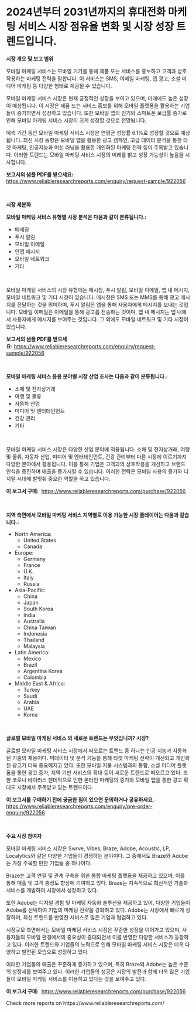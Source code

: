 <p><h1>2024년부터 2031년까지의 휴대전화 마케팅 서비스 시장 점유율 변화 및 시장 성장 트렌드입니다.</h1></p><p><strong>시장 개요 및 보고 범위</strong></p>
<p><p>모바일 마케팅 서비스는 모바일 기기를 통해 제품 또는 서비스를 홍보하고 고객과 상호작용하는 마케팅 전략을 말합니다. 이 서비스는 SMS, 이메일 마케팅, 앱 광고, 소셜 미디어 마케팅 등 다양한 형태로 제공될 수 있습니다. </p><p>모바일 마케팅 서비스 시장은 현재 긍정적인 성장을 보이고 있으며, 미래에도 높은 성장이 예상됩니다. 이 시장은 제품 또는 서비스 홍보를 위해 모바일 플랫폼을 활용하는 기업들이 증가하면서 성장하고 있습니다. 또한 모바일 앱의 인기와 스마트폰 보급률 증가로 인해 모바일 마케팅 서비스 시장이 크게 성장할 것으로 전망됩니다.</p><p>예측 기간 동안 모바일 마케팅 서비스 시장은 연평균 성장률 6.1%로 성장할 것으로 예상됩니다. 최신 시장 동향은 모바일 앱을 활용한 광고 캠페인, 고급 데이터 분석을 통한 타겟 마케팅, 인공지능과 머신 러닝을 활용한 개인화된 마케팅 전략 등이 주목받고 있습니다. 이러한 트렌드는 모바일 마케팅 서비스 시장의 미래를 밝고 성장 가능성이 높음을 시사합니다.</p></p>
<p><strong>보고서의 샘플 PDF를 받으세요:</strong> <a href="https://www.reliableresearchreports.com/enquiry/request-sample/922056">https://www.reliableresearchreports.com/enquiry/request-sample/922056</a></p>
<p>&nbsp;</p>
<p><strong>시장 세분화</strong></p>
<p><strong>모바일 마케팅 서비스 유형별 시장 분석은 다음과 같이 분류됩니다.:</strong></p>
<p><ul><li>메세징</li><li>푸시 알림</li><li>모바일 이메일</li><li>인앱 메시지</li><li>모바일 네트워크</li><li>기타</li></ul></p>
<p>&nbsp;</p>
<p><p>모바일 마케팅 서비스의 시장 유형에는 메시징, 푸시 알림, 모바일 이메일, 앱 내 메시지, 모바일 네트워크 및 기타 시장이 있습니다. 메시징은 SMS 또는 MMS를 통해 광고 메시지를 전달하는 것을 의미하며, 푸시 알림은 앱을 통해 사용자에게 메시지를 보내는 것입니다. 모바일 이메일은 이메일을 통해 광고를 전송하는 것이며, 앱 내 메시지는 앱 내에서 사용자에게 메시지를 보여주는 것입니다. 그 외에도 모바일 네트워크 및 기타 시장이 있습니다.</p></p>
<p><strong>보고서의 샘플 PDF를 받으세요:</strong>&nbsp;<a href="https://www.reliableresearchreports.com/enquiry/request-sample/922056">https://www.reliableresearchreports.com/enquiry/request-sample/922056</a></p>
<p>&nbsp;</p>
<p><strong> 모바일 마케팅 서비스 응용 분야별 시장 산업 조사는 다음과 같이 분류됩니다.:</strong></p>
<p><ul><li>소매 및 전자상거래</li><li>여행 및 물류</li><li>자동차 산업</li><li>미디어 및 엔터테인먼트</li><li>건강 관리</li><li>기타</li></ul></p>
<p>&nbsp;</p>
<p><p>모바일 마케팅 서비스 시장은 다양한 산업 분야에 적용됩니다. 소매 및 전자상거래, 여행 및 물류, 자동차 산업, 미디어 및 엔터테인먼트, 건강 관리부터 다른 시장에 이르기까지 다양한 분야에서 활용됩니다. 이를 통해 기업은 고객과의 상호작용을 개선하고 브랜드 인식을 증진하며 매출을 증가시킬 수 있습니다. 이러한 전략은 모바일 사용의 증가와 디지털 시대에 발맞춰 중요한 역할을 하고 있습니다.</p></p>
<p><strong>이 보고서 구매:</strong>&nbsp; <a href="https://www.reliableresearchreports.com/purchase/922056">https://www.reliableresearchreports.com/purchase/922056</a></p>
<p>&nbsp;</p>
<p><strong>지역 측면에서 모바일 마케팅 서비스 지역별로 이용 가능한 시장 플레이어는 다음과 같습니다.:</strong></p>
<p><ul>
    <li>
        North America:
        <ul>
            <li>United States</li>
            <li>Canada</li>
        </ul>
    </li>
    <li>
        Europe:
        <ul>
            <li>Germany</li>
            <li>France</li>
            <li>U.K.</li>
            <li>Italy</li>
            <li>Russia</li>
        </ul>
    </li>
    <li>
        Asia-Pacific:
        <ul>
            <li>China</li>
            <li>Japan</li>
            <li>South Korea</li>
            <li>India</li>
            <li>Australia</li>
            <li>China Taiwan</li>
            <li>Indonesia</li>
            <li>Thailand</li>
            <li>Malaysia</li>
        </ul>
    </li>
    <li>
        Latin America:
        <ul>
            <li>Mexico</li>
            <li>Brazil</li>
            <li>Argentina Korea</li>
            <li>Colombia</li>
        </ul>
    </li>
    <li>
        Middle East & Africa:
        <ul>
            <li>Turkey</li>
            <li>Saudi</li>
            <li>Arabia</li>
            <li>UAE</li>
            <li>Korea</li>
        </ul>
    </li>
    </ul></p>
<p>&nbsp;</p>
<p><strong>글로벌 모바일 마케팅 서비스 의 새로운 트렌드는 무엇입니까? 시장?</strong></p>
<p><p>글로벌 모바일 마케팅 서비스 시장에서 떠오르는 트렌드 중 하나는 인공 지능과 자동화된 기술의 채용이다. 빅데이터 및 분석 기능을 통해 타겟 마케팅 전략이 개선되고 개인화된 광고가 더욱 중요해지고 있다. 또한 모바일 지불 시스템과의 통합, 소셜 미디어 플랫폼을 통한 광고 증가, 지역 기반 서비스의 확대 등이 새로운 트렌드로 떠오르고 있다. 또한 코로나 바이러스 팬데믹으로 인한 온라인 마케팅의 증가와 모바일 앱을 통한 광고 확대도 시장에서 주목받고 있는 트렌드이다.</p></p>
<p><strong>이 보고서를 구매하기 전에 궁금한 점이 있으면 문의하거나 공유하세요.</strong>- <a href="https://www.reliableresearchreports.com/enquiry/pre-order-enquiry/922056">https://www.reliableresearchreports.com/enquiry/pre-order-enquiry/922056</a></p>
<p>&nbsp;</p>
<p><strong>주요 시장 참여자</strong></p>
<p><p>모바일 마케팅 서비스 시장은 Swrve, Vibes, Braze, Adobe, Acoustic, LP, Localytics와 같은 다양한 기업들이 경쟁하는 분야이다. 그 중에서도 Braze와 Adobe는 가장 주목할 만한 기업들 중 하나이다.</p><p>Braze는 고객 연결 및 관계 구축을 위한 통합 마케팅 플랫폼을 제공하고 있으며, 이를 통해 매출 및 고객 충성도 향상에 기여하고 있다. Braze는 지속적으로 혁신적인 기술과 서비스를 개발하여 시장에서 성장하고 있다.</p><p>또한 Adobe는 디지털 경험 및 마케팅 자동화 솔루션을 제공하고 있어, 다양한 기업들이 Adobe를 선택하여 기업의 마케팅 전략을 강화하고 있다. Adobe는 시장에서 빠르게 성장하며, 최신 트렌드를 반영한 서비스로 많은 기업과 협업하고 있다.</p><p>시장규모 측면에서는 모바일 마케팅 서비스 시장은 꾸준한 성장을 이어가고 있으며, 사용자들의 모바일 환경에서의 중요성이 증대되면서 이를 반영한 다양한 서비스가 등장하고 있다. 이러한 트렌드와 기업들의 노력으로 인해 모바일 마케팅 서비스 시장은 더욱 다양하고 발전된 모습으로 성장하고 있다.</p><p>이러한 기업들의 매출은 꾸준하게 증가하고 있으며, 특히 Braze와 Adobe는 높은 수준의 성장세를 보여주고 있다. 이러한 기업들의 성공은 시장의 발전과 함께 더욱 많은 기업들이 모바일 마케팅 서비스를 이용하고 있다는 것을 보여주고 있다.</p></p>
<p><strong>이 보고서 구매:</strong>&nbsp;&nbsp;<a href="https://www.reliableresearchreports.com/purchase/922056">https://www.reliableresearchreports.com/purchase/922056</a></p>
<p>Check more reports on https://www.reliableresearchreports.com/</p>
